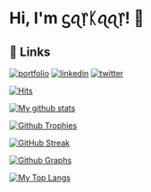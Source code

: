 
# Hi, I'm ᦓꪖ᥅ᛕꪖꪖ᥅! 👋
## 🔗 Links
[![portfolio](https://img.shields.io/badge/my_portfolio-000?style=for-the-badge&logo=ko-fi&logoColor=white)](https://imsarkar.github.io/)
[![linkedin](https://img.shields.io/badge/linkedin-0A66C2?style=for-the-badge&logo=linkedin&logoColor=white)](https://www.linkedin.com/hraj0105)
[![twitter](https://img.shields.io/badge/twitter-1DA1F2?style=for-the-badge&logo=twitter&logoColor=white)](https://twitter.com/imysarkaar)


[![Hits](https://hits.seeyoufarm.com/api/count/incr/badge.svg?url=https%3A%2F%2Fgithub.com%2Fimsarkar&count_bg=%2379C83D&title_bg=%230084FF&icon=arduino.svg&icon_color=%2300FF20&title=Stalks&edge_flat=false)](https://hits.seeyoufarm.com)

[![My github stats](https://github-readme-stats.vercel.app/api?username=imsarkar&count_private=true&show_icons=true&theme=radical&include_all_commits=true&custom_title=ᦓꪖ᥅ᛕꪖꪖ᥅+Github+Stats)](https://github.com/DesiNobita)

[![Github Trophies](https://github-profile-trophy.vercel.app/?username=imsarkar&theme=darkhub&no-bg=true&margin-w=15&margin-h=10&row=1&column=6&count_private=true)](https://github.com/ryo-ma/github-profile-trophy)

[![GitHub Streak](http://github-readme-streak-stats.herokuapp.com?user=imsarkar&theme=black-ice)](https://git.io/streak-stats)

[![Github Graphs](https://activity-graph.herokuapp.com/graph?username=imsarkar&bg_color=1F222E&color=F8D866&line=F85D7F&point=FFFFFF&hide_border=true)](https://github.com/imsarkar)

[![My Top Langs](https://github-readme-stats.vercel.app/api/top-langs/?username=imsarkar&layout=compact&theme=cobalt)](https://github.com/imsarkar)


<!---Here are some ideas to get you started:

- 🔭 I’m currently working on ...
- 🌱 I’m currently learning ...
- 👯 I’m looking to collaborate on ...
- 🤔 I’m looking for help with ...
- 💬 Ask me about ...
- 📫 How to reach me: ...
- 😄 Pronouns: ...
- ⚡ Fun fact: ...
-->
